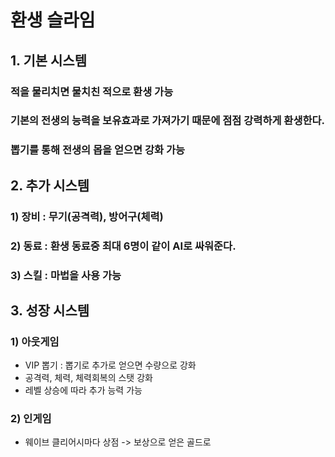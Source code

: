 # 환생 슬라임
## 1. 기본 시스템 
### 적을 물리치면 물치친 적으로 환생 가능 
### 기본의 전생의 능력을 보유효과로 가져가기 때문에 점점 강력하게 환생한다.
### 뽑기를 통해 전생의 몹을 얻으면 강화 가능 

## 2. 추가 시스템
### 1) 장비 : 무기(공격력), 방어구(체력)
### 2) 동료 : 환생 동료중 최대 6명이 같이 AI로 싸워준다.
### 3) 스킬 : 마법을 사용 가능

## 3. 성장 시스템
### 1) 아웃게임
  - VIP 뽑기 : 뽑기로 추가로 얻으면 수량으로 강화
  - 공격력, 체력, 체력회복의 스탯 강화
  - 레벨 상승에 따라 추가 능력 가능
### 2) 인게임
  - 웨이브 클리어시마다 상점 -> 보상으로 얻은 골드로 
